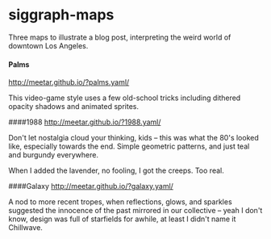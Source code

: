 # siggraph-maps

Three maps to illustrate a blog post, interpreting the weird world of downtown Los Angeles.

#### Palms
http://meetar.github.io/?palms.yaml/

This video-game style uses a few old-school tricks including dithered opacity shadows and animated sprites.

####1988
http://meetar.github.io/?1988.yaml/

Don't let nostalgia cloud your thinking, kids – this was what the 80's looked like, especially towards the end. Simple geometric patterns, and just teal and burgundy everywhere.

When I added the lavender, no fooling, I got the creeps. Too real.

####Galaxy
http://meetar.github.io/?galaxy.yaml/

A nod to more recent tropes, when reflections, glows, and sparkles suggested the innocence of the past mirrored in our collective – yeah I don't know, design was full of starfields for awhile, at least I didn't name it Chillwave.
